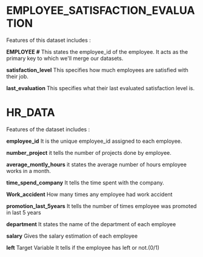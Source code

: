 #  EMPLOYEE_SATISFACTION_EVALUATION

Features of this dataset includes :


**EMPLOYEE #** This states the employee_id of the employee. It acts as the primary key to which we'll merge our datasets. 

**satisfaction_level**	This specifies how much employees are satisfied with their job.

**last_evaluation** This specifies what their last evaluated satisfaction level is.




# HR_DATA

Features of the dataset includes :


**employee_id**	It is the unique employee_id assigned to each employee.

**number_project**	it tells the number of projects done by employee.

**average_montly_hours**	it states  the average number of hours employee works in a month.

**time_spend_company**	It tells the time spent with the company.

**Work_accident** How many times any employee had work accident

**promotion_last_5years** It tells the number of times employee was promoted in last 5 years

**department** It states the name of the department of each employee	

**salary** Gives the salary estimation of each employee

**left**	Target Variable It tells if the employee has left or not.(0/1)